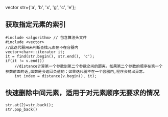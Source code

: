 
vector<char> str={'a', 'b', 'x', 'g', 'c', 'e'};

## 获取指定元素的索引
```
#include <algorithm> // 包含算法头文件
#include <vector>
//此迭代器用来判断查找元素在不在容器内 
vector<char>::iterator it;	
it = find(str.begin(), str.end(), 'c');
if(it != v.end())
    //distance计算第一个参数到第二个参数之间的距离。如果第二个参数的顺序在第一个参数前面的话,函数是会返回负值的；如果迭代器不在一个容器内,程序会抛出异常。
    int index = distance(v.begin(), it); 
```


## 快速删除中间元素，适用于对元素顺序无要求的情况
```
str.at(2)=str.back();
str.pop_back()
```
